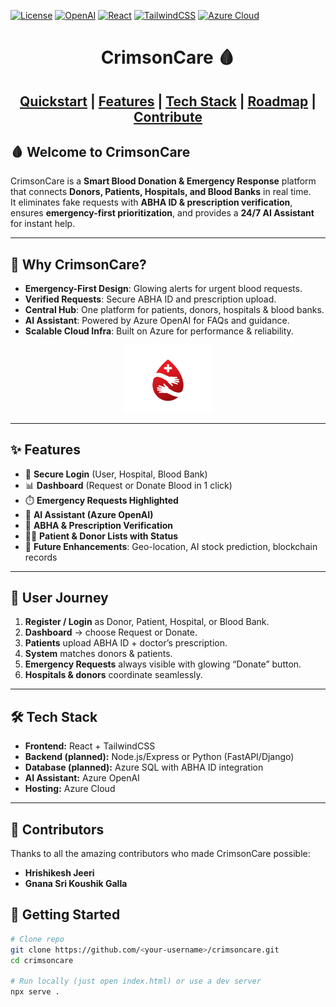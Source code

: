 [![License](https://img.shields.io/badge/license-MIT-green.svg)](LICENSE)
[![OpenAI](https://img.shields.io/badge/AI-Azure%20OpenAI-blue.svg)](https://azure.microsoft.com/en-in/products/ai-services/openai-service)
[![React](https://img.shields.io/badge/frontend-React-red.svg)](https://react.dev/)
[![TailwindCSS](https://img.shields.io/badge/styling-TailwindCSS-blue.svg)](https://tailwindcss.com/)
[![Azure Cloud](https://img.shields.io/badge/cloud-Azure-0078D4.svg)](https://azure.microsoft.com/)



<div align="center">

<h1>CrimsonCare 🩸</h1>
<h2>
<a href="#-getting-started">Quickstart</a> |
<a href="#-features">Features</a> |
<a href="#-tech-stack">Tech Stack</a> |
<a href="#-roadmap">Roadmap</a> |
<a href="#-contributors">Contribute</a>
</h2>

</div>

## 🩸 Welcome to CrimsonCare

CrimsonCare is a **Smart Blood Donation & Emergency Response** platform that connects **Donors, Patients, Hospitals, and Blood Banks** in real time.  
It eliminates fake requests with **ABHA ID & prescription verification**, ensures **emergency-first prioritization**, and provides a **24/7 AI Assistant** for instant help.

---

## 🌟 Why CrimsonCare?

- **Emergency-First Design**: Glowing alerts for urgent blood requests.  
- **Verified Requests**: Secure ABHA ID and prescription upload.  
- **Central Hub**: One platform for patients, donors, hospitals & blood banks.  
- **AI Assistant**: Powered by Azure OpenAI for FAQs and guidance.  
- **Scalable Cloud Infra**: Built on Azure for performance & reliability.  

<div align="center">
<img src="src/logo.jpg" width="140" />
</div>

---

## ✨ Features

- 🔐 **Secure Login** (User, Hospital, Blood Bank)  
- 📊 **Dashboard** (Request or Donate Blood in 1 click)  
- ⏱️ **Emergency Requests Highlighted**  
- 🤖 **AI Assistant (Azure OpenAI)**  
- 🧾 **ABHA & Prescription Verification**  
- 👩‍⚕️ **Patient & Donor Lists with Status**  
- 📍 **Future Enhancements**: Geo-location, AI stock prediction, blockchain records  

---

## 🧭 User Journey

1. **Register / Login** as Donor, Patient, Hospital, or Blood Bank.  
2. **Dashboard** → choose Request or Donate.  
3. **Patients** upload ABHA ID + doctor’s prescription.  
4. **System** matches donors & patients.  
5. **Emergency Requests** always visible with glowing “Donate” button.  
6. **Hospitals & donors** coordinate seamlessly.  

---

## 🛠️ Tech Stack

- **Frontend:** React + TailwindCSS  
- **Backend (planned):** Node.js/Express or Python (FastAPI/Django)  
- **Database (planned):** Azure SQL with ABHA ID integration  
- **AI Assistant:** Azure OpenAI  
- **Hosting:** Azure Cloud  

---
## 🤝 Contributors

Thanks to all the amazing contributors who made CrimsonCare possible:

- **Hrishikesh Jeeri** 
- **Gnana Sri Koushik Galla**

## 🚀 Getting Started

```bash
# Clone repo
git clone https://github.com/<your-username>/crimsoncare.git
cd crimsoncare

# Run locally (just open index.html) or use a dev server
npx serve .
